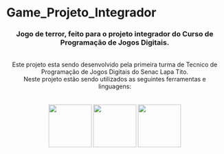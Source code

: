 # Game_Projeto_Integrador

<div align="center">
<h3>Jogo de terror, feito para o projeto integrador do Curso de Programação de Jogos Digitais.</h3><br>
Este projeto esta sendo desenvolvido pela primeira turma de Tecnico de Programação de Jogos Digitais do Senac Lapa Tito.<br>
Neste projeto estão sendo utilizados as seguintes ferramentas e linguagens:<br>
<br><br>
<img src="https://cdn.jsdelivr.net/gh/devicons/devicon/icons/unity/unity-original.svg" width="100px" />
<img src="https://cdn.jsdelivr.net/gh/devicons/devicon/icons/blender/blender-original.svg" width="100px" />
<img src="https://cdn.jsdelivr.net/gh/devicons/devicon/icons/csharp/csharp-plain.svg" width="100px" />       

</div> 

